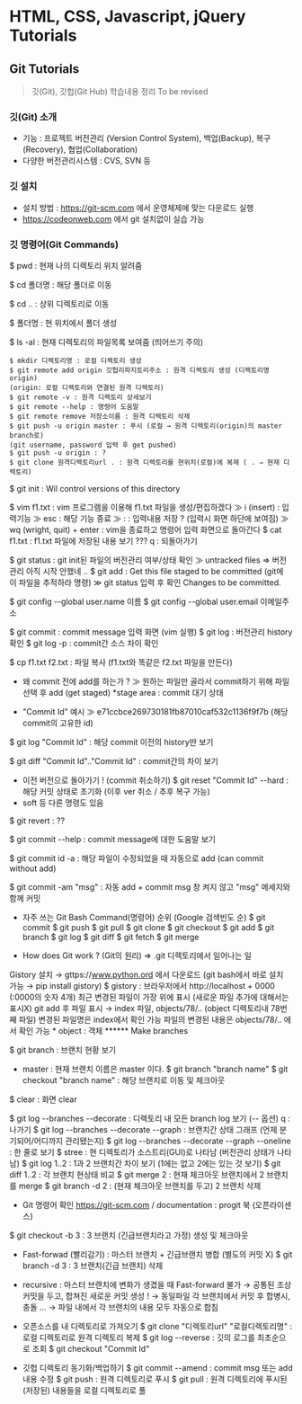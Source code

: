 # HTML, CSS, Javascript, jQuery Tutorials

## Git Tutorials
> 깃(Git), 깃헙(Git Hub) 학습내용 정리
> To be revised

### 깃(Git) 소개
* 기능 : 프로젝트 버전관리 (Version Control System), 백업(Backup), 복구(Recovery), 협업(Collaboration)
* 다양한 버전관리시스템 : CVS, SVN 등

### 깃 설치
* 설치 방법 : https://git-scm.com 에서 운영체제에 맞는 다운로드 실행
* https://codeonweb.com 에서 git 설치없이 실습 가능

### 깃 명령어(Git Commands)

$ pwd : 현재 나의 디렉토리 위치 알려줌

$ cd 폴더명 : 해당 폴더로 이동

$ cd .. : 상위 디렉토리로 이동

$ 폴더명 : 현 위치에서 폴더 생성

$ ls -al : 현재 디렉토리의 파일목록 보여줌 (띄어쓰기 주의)

    $ mkdir 디렉토리명 : 로컬 디렉토리 생성
    $ git remote add origin 깃헙리파지토리주소 : 원격 디렉토리 생성 (디렉토리명 origin)
    (origin: 로컬 디렉토리와 연결된 원격 디렉토리)
    $ git remote -v : 원격 디렉토리 상세보기
    $ git remote --help : 명령어 도움말
    $ git remote remove 저장소이름 : 원격 디렉토리 삭제
    $ git push -u origin master : 푸시 (로컬 → 원격 디렉토리(origin)의 master branch로)
    (git username, password 입력 후 get pushed)
    $ git push -u origin : ?
    $ git clone 원격디렉토리url . : 원격 디렉토리를 현위치(로컬)에 복제 ( . ⇒ 현재 디렉토리)

  $ git init : Wil control versions of this directory

  $ vim f1.txt : vim 프로그램을 이용해 f1.txt 파일을 생성/편집하겠다
  ≫ i (insert) : 입력기능
  ≫ esc : 해당 기능 종료
  ≫ : : 입력내용 저장 ? (입력시 화면 하단에 보여짐)
  ≫ wq (wright, quit) + enter : vim을 종료하고 명령어 입력 화면으로 돌아간다
  $ cat f1.txt : f1.txt 파일에 저장된 내용 보기
  ??? q : 되돌아가기

  $ git status : git init된 파일의 버전관리 여부/상태 확인
  ≫ untracked files ⇒ 버전관리 아직 시작 안했네 ..
  $ git add : Get this file staged to be committed (git에 이 파일을 추적하라 명령)
  ≫ git status 입력 후 확인 Changes to be committed.

  $ git config --global user.name 이름
  $ git config --global user.email 이메일주소

  $ git commit : commit message 입력 화면 (vim 실행)
  $ git log : 버전관리 history 확인
  $ git log -p : commit간 소스 차이 확인

  $ cp f1.txt f2.txt : 파일 복사 (f1.txt와 똑같은 f2.txt 파일을 만든다)

  * 왜 commit 전에 add를 하는가 ?
  ≫ 원하는 파일만 골라서 commit하기 위해 파일 선택 후 add (get staged)
  *stage area : commit 대기 상태

  * "Commit Id" 예시 ≫ e71ccbce269730181fb87010caf532c1136f9f7b (해당 commit의 고유한 id)

  $ git log "Commit Id" : 해당 commit 이전의 history만 보기

  $ git diff "Commit Id".."Commit Id" : commit간의 차이 보기

  * 이전 버전으로 돌아가기 ! (commit 취소하기)
  $ git reset "Commit Id" --hard : 해당 커밋 상태로 초기화 (이후 ver 취소 / 추후 복구 가능)
  * soft 등 다른 명령도 있음

  $ git revert : ??

  $ git commit --help : commit message에 대한 도움말 보기

  $ git commit id -a : 해당 파일이 수정되었을 때 자동으로 add (can commit without add)

  $ git commit -am "msg" : 자동 add + commit msg 창 켜지 않고 "msg" 메세지와 함께 커밋

  * 자주 쓰는 Git Bash Command(명령어) 순위 (Google 검색빈도 순)
  $ git commit
  $ git push
  $ git pull
  $ git clone
  $ git checkout
  $ git add
  $ git branch
  $ git log
  $ git diff
  $ git fetch
  $ git merge

  * How does Git work ? (Git의 원리) ⇒ .git 디렉토리에서 일어나는 일

  Gistory 설치 → gttps://www.python.ord 에서 다운로드
  (git bash에서 바로 설치 가능 → pip install gistory)
  $ gistory : 브라우저에서 http://localhost + 0000 (:0000의 숫자 4개)
  최근 변경된 파일이 가장 위에 표시 (새로운 파일 추가에 대해서는 표시X)
  git add 후 파일 표시 → index 파일, objects/78/.. (object 디렉토리내 78번째 파일)
  변경된 파일명은 index에서 확인 가능
  파일의 변경된 내용은 objects/78/.. 에서 확인 가능 * object : 객체 ****** Make branches

  $ git branch : 브랜치 현황 보기
  * master : 현재 브랜치 이름은 master 이다.
  $ git branch "branch name"
  $ git checkout "branch name" : 해당 브랜치로 이동 및 체크아웃

  $ clear : 화면 clear

  $ git log --branches --decorate : 디렉토리 내 모든 branch log 보기 (-- 옵션)
  q : 나가기
  $ git log --branches --decorate --graph : 브랜치간 상태 그래프 (언제 분기되어/어디까지 관리됐는지)
  $ git log --branches --decorate --graph --oneline : 한 줄로 보기
  $ stree : 현 디렉토리가 소스트리(GUI)로 나타남 (버전관리 상태가 나타남)
  $ git log 1..2 : 1과 2 브랜치간 차이 보기 (1에는 없고 2에는 있는 것 보기)
  $ git diff 1..2 : 각 브랜치 현상태 비교
  $ git merge 2 : 현재 체크아웃 브랜치에서 2 브랜치를 merge
  $ git branch -d 2 : (현재 체크아웃 브랜치를 두고) 2 브랜치 삭제

  * Git 명령어 확인
  https://git-scm.com / documentation : progit 북 (오픈라이센스)

  $ git checkout -b 3 : 3 브랜치 (긴급브랜치라고 가정) 생성 및 체크아웃

  * Fast-forwad (빨리감기) : 마스터 브랜치 + 긴급브랜치 병합 (별도의 커밋 X)
  $ git branch -d 3 : 3 브랜치(긴급 브랜치) 삭제

  * recursive : 마스터 브랜치에 변화가 생겼을 때 Fast-forward 불가
  → 공통된 조상 커밋을 두고, 합쳐진 새로운 커밋 생성 !
  → 동일파일 각 브랜치에서 커밋 후 합병시, 충돌 ...
  → 파일 내에서 각 브랜치의 내용 모두 자동으로 합침

  * 오픈소스를 내 디렉토리로 가져오기
  $ git clone "디렉토리url" "로컬디렉토리명" : 로컬 디렉토리로 원격 디렉토리 복제
  $ git log --reverse : 깃의 로그를 최초순으로 조회
  $ git checkout "Commit Id"

  * 깃헙 디렉토리 동기화/백업하기
  $ git commit --amend : commit msg 또는 add 내용 수정
  $ git push : 원격 디렉토리로 푸시
  $ git pull : 원격 디렉토리에 푸시된(저장된) 내용들을 로컬 디렉토리로 풀

